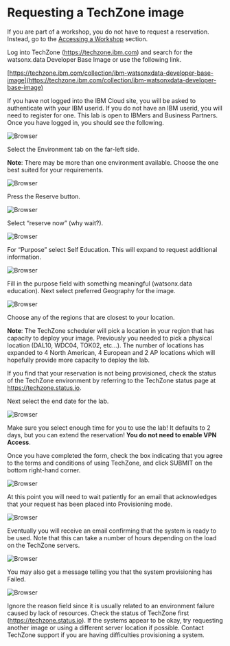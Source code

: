 # Requesting a TechZone image

If you are part of a workshop, you do not have to request a reservation. Instead, go to the [Accessing a Workshop](wxd-reference-workshop.md) section.

Log into TechZone (<a href="https://techzone.ibm.com" target="_blank">https://techzone.ibm.com</a>) and search for the watsonx.data
Developer Base Image or use the following link.

[https://techzone.ibm.com/collection/ibm-watsonxdata-developer-base-image](https://techzone.ibm.com/collection/ibm-watsonxdata-developer-base-image)

If you have not logged into the IBM Cloud site, you will be asked to
authenticate with your IBM userid. If you do not have an IBM userid, you will
need to register for one. This lab is open to IBMers and Business Partners. Once
you have logged in, you should see the following.

![Browser](wxd-images/techzone-main.png)
 
Select the Environment tab on the far-left side. 

**Note**: There may be more than one environment available. Choose the one best suited for your requirements.

![Browser](wxd-images/techzone-environment.png)
 
Press the Reserve button.

![Browser](wxd-images/techzone-reservenow.png)
 
Select “reserve now” (why wait?).

![Browser](wxd-images/techzone-menu.png)
 
For “Purpose” select Self Education. This will expand to request additional information.

![Browser](wxd-images/techzone-reason.png)
 
Fill in the purpose field with something meaningful (watsonx.data
education). Next select preferred Geography for the image.

![Browser](wxd-images/techzone-region.png)

Choose any of the regions that are closest to your location. 

**Note**: The TechZone scheduler will pick a location in your region that has capacity to deploy your image. Previously you needed to pick a physical location (DAL10, WDC04, TOK02, etc...). The number of locations has expanded to 4 North American, 4 European and 2 AP locations which will hopefully provide more capacity to deploy the lab.

If you find that your reservation is not being provisioned, check the status of the TechZone environment by referring to the TechZone status page at <a href="https://techzone.status.io" target="_blank">https://techzone.status.io</a>.

Next select the end date for the lab.

![Browser](wxd-images/techzone-date.png)

Make sure you select enough time for you to use the lab! It defaults to 2 days, but you can extend the reservation! **You do not need to enable VPN Access**.

Once you have completed the form, check the box indicating that you agree to the terms and conditions of using TechZone, and click SUBMIT on the bottom right-hand corner.

![Browser](wxd-images/techzone-submit.png)

At this point you will need to wait patiently for an email that acknowledges that your request has been placed into Provisioning mode.

![Browser](wxd-images/techzone-provisioning.png)

Eventually you will receive an email confirming that the system is ready to be used. Note that this can take a number of hours depending on the load on the TechZone servers.

![Browser](wxd-images/techzone-ready.png)

You may also get a message telling you that the system provisioning has Failed.

![Browser](wxd-images/techzone-fail.png)

Ignore the reason field since it is usually related to an environment failure caused by lack of resources. Check the status of TechZone first (<a href="https://techzone.status.io" target="_blank">https://techzone.status.io</a>). If the systems appear to be okay, try requesting another image or using a different server location if possible. Contact TechZone support if you are having difficulties provisioning a system.